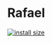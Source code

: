 # Rafael
[![install size](https://packagephobia.now.sh/badge?p=axios)](https://packagephobia.now.sh/result?p=axios)
